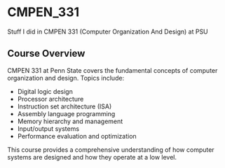 # CMPEN_331
 Stuff I did in CMPEN 331 (Computer Organization And Design) at PSU


## Course Overview

CMPEN 331 at Penn State covers the fundamental concepts of computer organization and design. Topics include:

- Digital logic design
- Processor architecture
- Instruction set architecture (ISA)
- Assembly language programming
- Memory hierarchy and management
- Input/output systems
- Performance evaluation and optimization

This course provides a comprehensive understanding of how computer systems are designed and how they operate at a low level.